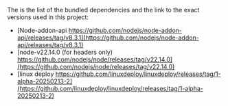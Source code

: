 The is the list of the bundled dependencies and the link to the exact versions used in this project:

- [Node-addon-api https://github.com/nodejs/node-addon-api/releases/tag/v8.3.1](https://github.com/nodejs/node-addon-api/releases/tag/v8.3.1)
- [node-v22.14.0 (for headers only) https://github.com/nodejs/node/releases/tag/v22.14.0](https://github.com/nodejs/node/releases/tag/v22.14.0)
- [linux deploy https://github.com/linuxdeploy/linuxdeploy/releases/tag/1-alpha-20250213-2](https://github.com/linuxdeploy/linuxdeploy/releases/tag/1-alpha-20250213-2)